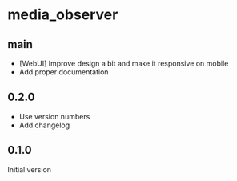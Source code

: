 # media_observer

## main

* [WebUI] Improve design a bit and make it responsive on mobile
* Add proper documentation

## 0.2.0

* Use version numbers
* Add changelog

## 0.1.0

Initial version
